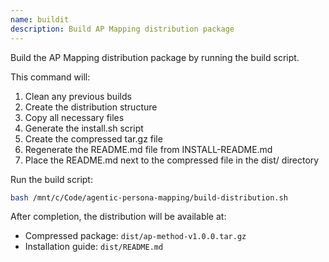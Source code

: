 ```yaml
---
name: buildit
description: Build AP Mapping distribution package
---
```


Build the AP Mapping distribution package by running the build script.

This command will:
1. Clean any previous builds
2. Create the distribution structure
3. Copy all necessary files
4. Generate the install.sh script
5. Create the compressed tar.gz file
6. Regenerate the README.md file from INSTALL-README.md
7. Place the README.md next to the compressed file in the dist/ directory

Run the build script:
```bash
bash /mnt/c/Code/agentic-persona-mapping/build-distribution.sh
```

After completion, the distribution will be available at:
- Compressed package: `dist/ap-method-v1.0.0.tar.gz`
- Installation guide: `dist/README.md`
